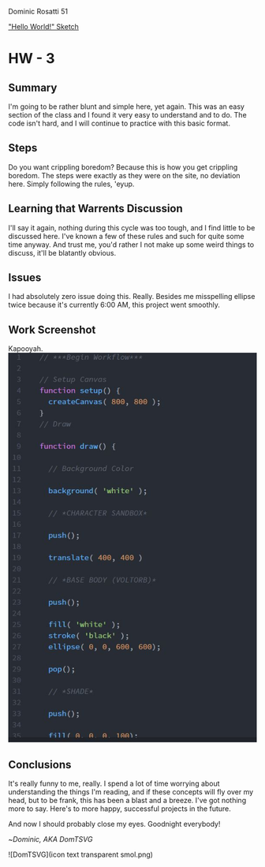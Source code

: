 Dominic Rosatti 51

["Hello World!" Sketch](https://domtsvg.github.io/120-work/hw-3/)

# HW - 3

## Summary

I'm going to be rather blunt and simple here, yet again. This was an easy section of the class and I found it very easy to understand and to do. The code isn't hard, and I will continue to practice with this basic format.

## Steps

Do you want crippling boredom? Because this is how you get crippling boredom. The steps were exactly as they were on the site, no deviation here. Simply following the rules, 'eyup.

## Learning that Warrents Discussion

I'll say it again, nothing during this cycle was too tough, and I find little to be discussed here. I've known a few of these rules and such for quite some time anyway. And trust me, you'd rather I not make up some weird things to discuss, it'll be blatantly obvious.

## Issues

I had absolutely zero issue doing this. Really. Besides me misspelling ellipse twice because it's currently 6:00 AM, this project went smoothly.

 ## Work Screenshot

 Kapooyah.
 ![The raw file. Oh yeah.](raw.jpg)

## Conclusions

It's really funny to me, really. I spend a lot of time worrying about understanding the things I'm reading, and if these concepts will fly over my head, but to be frank, this has been a blast and a breeze. I've got nothing more to say. Here's to more happy, successful projects in the future.

 And now I should probably close my eyes. Goodnight everybody!

 ~*Dominic, AKA DomTSVG*

 ![DomTSVG](icon text transparent smol.png)
